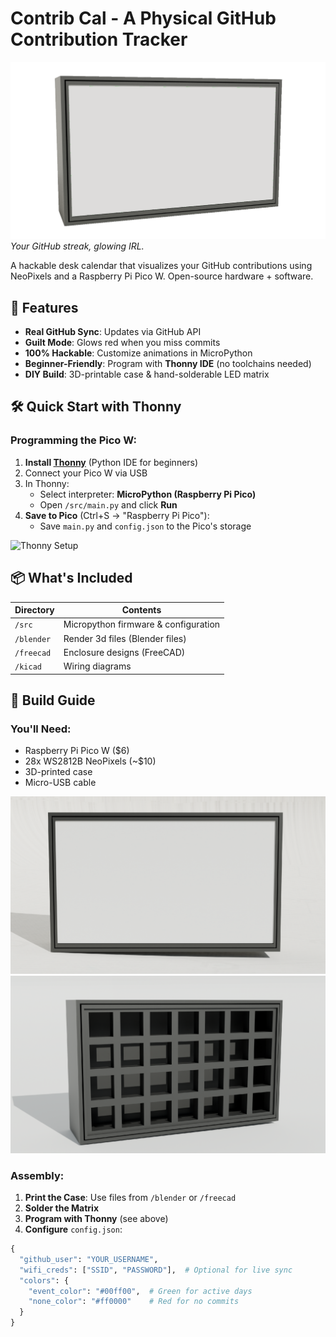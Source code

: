 # Contrib Cal - A Physical GitHub Contribution Tracker

![Contrib Cal in Action](/Images/Cal_Animation.gif)  
*Your GitHub streak, glowing IRL.*

A hackable desk calendar that visualizes your GitHub contributions using NeoPixels and a Raspberry Pi Pico W. Open-source hardware + software.

## 🌟 Features
- **Real GitHub Sync**: Updates via GitHub API
- **Guilt Mode**: Glows red when you miss commits
- **100% Hackable**: Customize animations in MicroPython
- **Beginner-Friendly**: Program with **Thonny IDE** (no toolchains needed)
- **DIY Build**: 3D-printable case & hand-solderable LED matrix

## 🛠️ Quick Start with Thonny
### Programming the Pico W:
1. **Install [Thonny](https://thonny.org/)** (Python IDE for beginners)
2. Connect your Pico W via USB
3. In Thonny:
   - Select interpreter: **MicroPython (Raspberry Pi Pico)**
   - Open `/src/main.py` and click **Run**
4. **Save to Pico** (Ctrl+S → "Raspberry Pi Pico"):
   - Save `main.py` and `config.json` to the Pico's storage

![Thonny Setup](/Images/thonny-screenshot.png)

## 📦 What's Included
| Directory       | Contents                                  |
|-----------------|-------------------------------------------|
| `/src`          | Micropython firmware & configuration      |
| `/blender`      | Render 3d files   (Blender files)         |
| `/freecad`      | Enclosure designs (FreeCAD)               |
| `/kicad`        | Wiring diagrams                           |

## 🔧 Build Guide
### You'll Need:
- Raspberry Pi Pico W ($6)
- 28x WS2812B NeoPixels (~$10)
- 3D-printed case
- Micro-USB cable

![Contrib Cal](/Images/Render%20Front%20Face%20Screen.PNG)
![Contrib Cal Face with Screen](/Images/Render.PNG)

### Assembly:
1. **Print the Case**: Use files from `/blender` or `/freecad`
2. **Solder the Matrix**
3. **Program with Thonny** (see above)
4. **Configure** `config.json`:
```python
{
  "github_user": "YOUR_USERNAME",
  "wifi_creds": ["SSID", "PASSWORD"],  # Optional for live sync
  "colors": {
    "event_color": "#00ff00",  # Green for active days
    "none_color": "#ff0000"    # Red for no commits
  }
}
